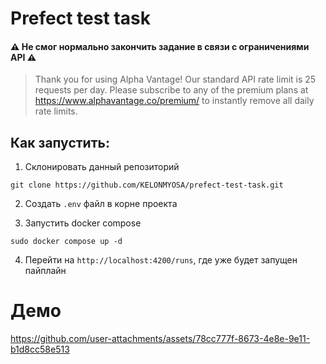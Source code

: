 # Prefect test task

#### ⚠️ Не смог нормально закончить задание в связи с ограничениями API ⚠️

>  Thank you for using Alpha Vantage! Our standard API rate limit is 25 requests per day. Please subscribe to any of the premium plans at https://www.alphavantage.co/premium/ to instantly remove all daily rate limits.

## Как запустить:

1. Склонировать данный репозиторий

```
git clone https://github.com/KELONMYOSA/prefect-test-task.git
```

2. Создать `.env` файл в корне проекта

3. Запустить docker compose
```
sudo docker compose up -d
```

4. Перейти на `http://localhost:4200/runs`, где уже будет запущен пайплайн

# Демо

https://github.com/user-attachments/assets/78cc777f-8673-4e8e-9e11-b1d8cc58e513
